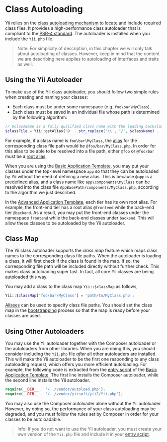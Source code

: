 Class Autoloading
=================

Yii relies on the [class autoloading mechanism](http://www.php.net/manual/en/language.oop5.autoload.php)
to locate and include required class files. It provides a high-performance class autoloader that is compliant to the
[PSR-4 standard](https://github.com/php-fig/fig-standards/blob/master/proposed/psr-4-autoloader/psr-4-autoloader.md).
The autoloader is installed when you include the `Yii.php` file.

> Note: For simplicity of description, in this chapter we will only talk about autoloading of classes. However, keep in
  mind that the content we are describing here applies to autoloading of interfaces and traits as well.


<a name="using-yii-autoloader"></a>
Using the Yii Autoloader
------------------------

To make use of the Yii class autoloader, you should follow two simple rules when creating and naming your classes:

* Each class must be under some namespace (e.g. `foo\bar\MyClass`).
* Each class must be saved in an individual file whose path is determined by the following algorithm:

```php
// $className is a fully qualified class name with the leading backslash
$classFile = Yii::getAlias('@' . str_replace('\\', '/', $className) . '.php');
```

For example, if a class name is `foo\bar\MyClass`, the [alias](concept-aliases.md) for the corresponding class file path
would be `@foo/bar/MyClass.php`. In order for this alias to be able to be resolved into a file path,
either `@foo` or `@foo/bar` must be a [root alias](concept-aliases.md#defining-aliases).

When you are using the [Basic Application Template](start-basic.md), you may put your classes under the top-level
namespace `app` so that they can be autoloaded by Yii without the need of defining a new alias. This is because
`@app` is a [predefined alias](concept-aliases.md#predefined-aliases), and a class name like `app\components\MyClass`
can be resolved into the class file `AppBasePath/components/MyClass.php`, according to the algorithm we just described.

In the [Advanced Application Template](tutorial-advanced-app.md), each tier has its own root alias. For example,
the front-end tier has a root alias `@frontend` while the back-end tier `@backend`. As a result, you may
put the front-end classes under the namespace `frontend` while the back-end classes under `backend`. This will
allow these classes to be autoloaded by the Yii autoloader.


<a name="class-map"></a>
Class Map
---------

The Yii class autoloader supports the *class map* feature which maps class names to the corresponding class file paths.
When the autoloader is loading a class, it will first check if the class is found in the map. If so, the corresponding
file path will be included directly without further check. This makes class autoloading super fast. In fact,
all core Yii classes are being autoloaded this way.

You may add a class to the class map `Yii::$classMap` as follows,

```php
Yii::$classMap['foo\bar\MyClass'] = 'path/to/MyClass.php';
```

[Aliases](concept-aliases.md) can be used to specify class file paths. You should set the class map in the
[bootstrapping](runtime-bootstrapping.md) process so that the map is ready before your classes are used.


<a name="using-other-autoloaders"></a>
Using Other Autoloaders
-----------------------

You may use the Yii autoloader together with the Composer autoloader or the autoloaders from other libraries.
When you are doing this, you should consider including the `Yii.php` file *after* all other autoloaders are installed.
This will make the Yii autoloader to be the first one responding to any class autoloading request, which offers
you more efficient autoloading. For example, the following code is extracted from
the [entry script](structure-entry-scripts.md) of the [Basic Application Template](start-basic.md). The first
line installs the Composer autoloader, while the second line installs the Yii autoloader.

```php
require(__DIR__ . '/../vendor/autoload.php');
require(__DIR__ . '/../vendor/yiisoft/yii2/Yii.php');
```

You may also use the Composer autoloader alone without the Yii autoloader. However, by doing so, the performance
of your class autoloading may be degraded, and you must follow the rules set by Composer in order for your classes
to be autoloadable.

> Info: If you do not want to use the Yii autoloader, you must create your own version of the `Yii.php` file
  and include it in your [entry script](structure-entry-scripts.md).
